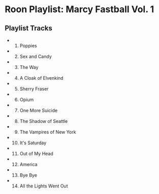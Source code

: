# Roon Playlist: Marcy Fastball Vol. 1

## Playlist Tracks


- 1. Poppies
- 2. Sex and Candy
- 3. The Way
- 4. A Cloak of Elvenkind
- 5. Sherry Fraser
- 6. Opium
- 7. One More Suicide
- 8. The Shadow of Seattle
- 9. The Vampires of New York
- 10. It's Saturday
- 11. Out of My Head
- 12. America
- 13. Bye Bye
- 14. All the Lights Went Out

